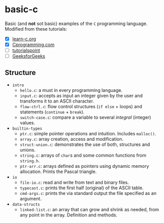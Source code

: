 # basic-c

Basic (and **not** sot basic) examples of the `C` programming language.
Modified from these tutorials:
- [x] [learn-c.org](https://learn-c.org/)
- [x] [Cprogramming.com](https://www.cprogramming.com/tutorial/c-tutorial.html)
- [ ] [tutorialspoint](https://www.tutorialspoint.com/cprogramming/index.htm)
- [ ] [GeeksforGeeks](https://www.geeksforgeeks.org/c-programming-language/)

## Structure

- `intro`
    + `hello.c`: a must in every programming language.
    + `input.c`: accepts as input an integer given by the user and transforms it to an ASCII character.
    + `flow-ctrl.c`: flow control structures (`if else` + loops) and statements (`continue` + `break`).
    + `switch-case.c`: compare a variable to several _integral_ (integer) values.
- `builtin-types`
    + `ptr.c`: simple pointer operations and intuition. Includes `malloc()`.
    + `array.c`: array creation, access and modification.
    + `struct-union.c`: demonstrates the use of both, structures and unions.
    + `string.c`: arrays of `char`s and some common functions from `string.h`.
    + `ptr-arr.c`: arrays defined as pointers using dynamic memory allocation. Prints the Pascal triangle.
- `io`
    + `file-io.c`: read and write from text and binary files.
    + `typecast.c`: prints the first half (original) of the ASCII table.
    + `cmd-args.c`: prints the via standard output the file specified as an argument.
- `data-structs`
    + `linked-list.c`: an array that can grow and shrink as needed, from any point in the array. Definition and methods.